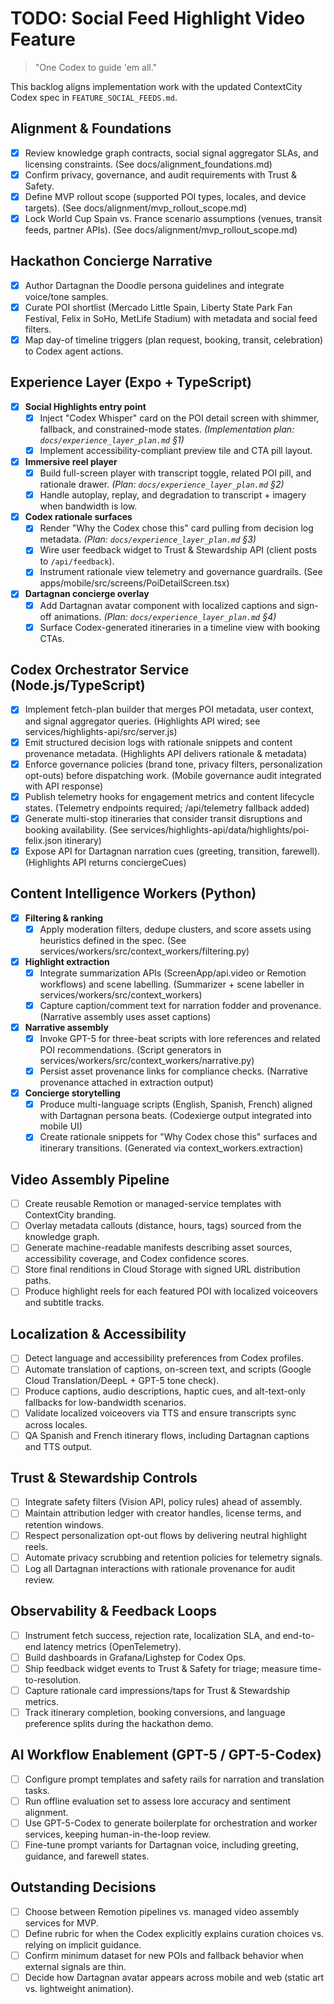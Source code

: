 # TODO: Social Feed Highlight Video Feature
> "One Codex to guide 'em all."

This backlog aligns implementation work with the updated ContextCity Codex spec in `FEATURE_SOCIAL_FEEDS.md`.

## Alignment & Foundations

- [x] Review knowledge graph contracts, social signal aggregator SLAs, and licensing constraints. (See docs/alignment_foundations.md)
- [x] Confirm privacy, governance, and audit requirements with Trust & Safety.
- [x] Define MVP rollout scope (supported POI types, locales, and device targets). (See docs/alignment/mvp_rollout_scope.md)
- [x] Lock World Cup Spain vs. France scenario assumptions (venues, transit feeds, partner APIs). (See docs/alignment/mvp_rollout_scope.md)

## Hackathon Concierge Narrative

- [x] Author Dartagnan the Doodle persona guidelines and integrate voice/tone samples.
- [x] Curate POI shortlist (Mercado Little Spain, Liberty State Park Fan Festival, Felix in SoHo, MetLife Stadium) with metadata and social feed filters.
- [x] Map day-of timeline triggers (plan request, booking, transit, celebration) to Codex agent actions.

## Experience Layer (Expo + TypeScript)

- [x] **Social Highlights entry point**
    - [x] Inject "Codex Whisper" card on the POI detail screen with shimmer, fallback, and constrained-mode states. *(Implementation plan: `docs/experience_layer_plan.md` §1)*
    - [x] Implement accessibility-compliant preview tile and CTA pill layout.
- [x] **Immersive reel player**
    - [x] Build full-screen player with transcript toggle, related POI pill, and rationale drawer. *(Plan: `docs/experience_layer_plan.md` §2)*
    - [x] Handle autoplay, replay, and degradation to transcript + imagery when bandwidth is low.
- [x] **Codex rationale surfaces**
    - [x] Render "Why the Codex chose this" card pulling from decision log metadata. *(Plan: `docs/experience_layer_plan.md` §3)*
    - [x] Wire user feedback widget to Trust & Stewardship API (client posts to `/api/feedback`).
    - [x] Instrument rationale view telemetry and governance guardrails. (See apps/mobile/src/screens/PoiDetailScreen.tsx)
- [x] **Dartagnan concierge overlay**
    - [x] Add Dartagnan avatar component with localized captions and sign-off animations. *(Plan: `docs/experience_layer_plan.md` §4)*
    - [x] Surface Codex-generated itineraries in a timeline view with booking CTAs.

## Codex Orchestrator Service (Node.js/TypeScript)

- [x] Implement fetch-plan builder that merges POI metadata, user context, and signal aggregator queries. (Highlights API wired; see services/highlights-api/src/server.js)
- [x] Emit structured decision logs with rationale snippets and content provenance metadata. (Highlights API delivers rationale & metadata)
- [x] Enforce governance policies (brand tone, privacy filters, personalization opt-outs) before dispatching work. (Mobile governance audit integrated with API response)
- [x] Publish telemetry hooks for engagement metrics and content lifecycle states. (Telemetry endpoints required; /api/telemetry fallback added)
- [x] Generate multi-stop itineraries that consider transit disruptions and booking availability. (See services/highlights-api/data/highlights/poi-felix.json itinerary)
- [x] Expose API for Dartagnan narration cues (greeting, transition, farewell). (Highlights API returns conciergeCues)

## Content Intelligence Workers (Python)

- [x] **Filtering & ranking**
    - [x] Apply moderation filters, dedupe clusters, and score assets using heuristics defined in the spec. (See services/workers/src/context_workers/filtering.py)
- [x] **Highlight extraction**
    - [x] Integrate summarization APIs (ScreenApp/api.video or Remotion workflows) and scene labelling. (Summarizer + scene labeller in services/workers/src/context_workers)
    - [x] Capture caption/comment text for narration fodder and provenance. (Narrative assembly uses asset captions)
- [x] **Narrative assembly**
    - [x] Invoke GPT-5 for three-beat scripts with lore references and related POI recommendations. (Script generators in services/workers/src/context_workers/narrative.py)
    - [x] Persist asset provenance links for compliance checks. (Narrative provenance attached in extraction output)
- [x] **Concierge storytelling**
    - [x] Produce multi-language scripts (English, Spanish, French) aligned with Dartagnan persona beats. (Codexierge output integrated into mobile UI)
    - [x] Create rationale snippets for "Why Codex chose this" surfaces and itinerary transitions. (Generated via context_workers.extraction)

## Video Assembly Pipeline

- [ ] Create reusable Remotion or managed-service templates with ContextCity branding.
- [ ] Overlay metadata callouts (distance, hours, tags) sourced from the knowledge graph.
- [ ] Generate machine-readable manifests describing asset sources, accessibility coverage, and Codex confidence scores.
- [ ] Store final renditions in Cloud Storage with signed URL distribution paths.
- [ ] Produce highlight reels for each featured POI with localized voiceovers and subtitle tracks.

## Localization & Accessibility

- [ ] Detect language and accessibility preferences from Codex profiles.
- [ ] Automate translation of captions, on-screen text, and scripts (Google Cloud Translation/DeepL + GPT-5 tone check).
- [ ] Produce captions, audio descriptions, haptic cues, and alt-text-only fallbacks for low-bandwidth scenarios.
- [ ] Validate localized voiceovers via TTS and ensure transcripts sync across locales.
- [ ] QA Spanish and French itinerary flows, including Dartagnan captions and TTS output.

## Trust & Stewardship Controls

- [ ] Integrate safety filters (Vision API, policy rules) ahead of assembly.
- [ ] Maintain attribution ledger with creator handles, license terms, and retention windows.
- [ ] Respect personalization opt-out flows by delivering neutral highlight reels.
- [ ] Automate privacy scrubbing and retention policies for telemetry signals.
- [ ] Log all Dartagnan interactions with rationale provenance for audit review.

## Observability & Feedback Loops

- [ ] Instrument fetch success, rejection rate, localization SLA, and end-to-end latency metrics (OpenTelemetry).
- [ ] Build dashboards in Grafana/Lighstep for Codex Ops.
- [ ] Ship feedback widget events to Trust & Safety for triage; measure time-to-resolution.
- [ ] Capture rationale card impressions/taps for Trust & Stewardship metrics.
- [ ] Track itinerary completion, booking conversions, and language preference splits during the hackathon demo.

## AI Workflow Enablement (GPT-5 / GPT-5-Codex)

- [ ] Configure prompt templates and safety rails for narration and translation tasks.
- [ ] Run offline evaluation set to assess lore accuracy and sentiment alignment.
- [ ] Use GPT-5-Codex to generate boilerplate for orchestration and worker services, keeping human-in-the-loop review.
- [ ] Fine-tune prompt variants for Dartagnan voice, including greeting, guidance, and farewell states.

## Outstanding Decisions

- [ ] Choose between Remotion pipelines vs. managed video assembly services for MVP.
- [ ] Define rubric for when the Codex explicitly explains curation choices vs. relying on implicit guidance.
- [ ] Confirm minimum dataset for new POIs and fallback behavior when external signals are thin.
- [ ] Decide how Dartagnan avatar appears across mobile and web (static art vs. lightweight animation).
